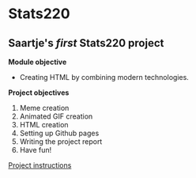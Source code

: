 # Stats220

## Saartje's *first* Stats220 project

**Module objective**
* Creating HTML by combining modern technologies.
<!---->
 
**Project objectives**
1. Meme creation
1. Animated GIF creation
1. HTML creation
1. Setting up Github pages
1. Writing the project report
1. Have fun!
<!---->
[Project instructions](https://www.stat.auckland.ac.nz/~fergusson/stats220_S123/project1.php)

